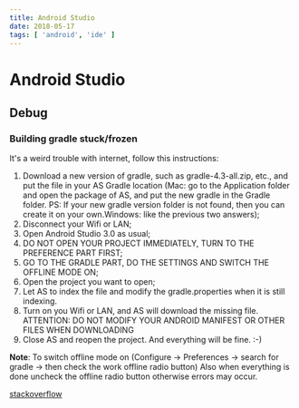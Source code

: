 ```yaml
---
title: Android Studio
date: 2018-05-17
tags: [ 'android', 'ide' ]
---
```


# Android Studio

## Debug

### Building gradle stuck/frozen

It's a weird trouble with internet, follow this instructions:

1. Download a new version of gradle, such as gradle-4.3-all.zip, etc., and put
   the file in your AS Gradle location (Mac: go to the Application folder and
   open the package of AS, and put the new gradle in the Gradle folder. PS: If
   your new gradle version folder is not found, then you can create it on your
   own.Windows: like the previous two answers);
1. Disconnect your Wifi or LAN;
1. Open Android Studio 3.0 as usual;
1. DO NOT OPEN YOUR PROJECT IMMEDIATELY, TURN TO THE PREFERENCE PART FIRST;
1. GO TO THE GRADLE PART, DO THE SETTINGS AND SWITCH THE OFFLINE MODE ON;
1. Open the project you want to open;
1. Let AS to index the file and modify the gradle.properties when it is still
   indexing.
1. Turn on you Wifi or LAN, and AS will download the missing file. ATTENTION:
   DO NOT MODIFY YOUR ANDROID MANIFEST OR OTHER FILES WHEN DOWNLOADING
1. Close AS and reopen the project. And everything will be fine. :-)

**Note**: To switch offline mode on (Configure -> Preferences -> search for
   gradle -> then check the work offline radio button) Also when everything is
   done uncheck the offline radio button otherwise errors may occur.

[stackoverflow](https://stackoverflow.com/questions/47110696/android-studio-3-0-stuck-at-building-gradle-project-info)
